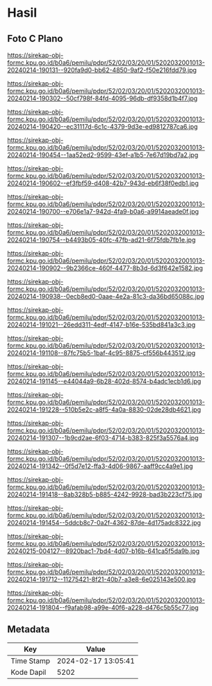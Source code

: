# Hasil

## Foto C Plano

https://sirekap-obj-formc.kpu.go.id/b0a6/pemilu/pdpr/52/02/03/20/01/5202032001013-20240214-190131--920fa9d0-bb62-4850-9af2-f50e216fdd79.jpg

https://sirekap-obj-formc.kpu.go.id/b0a6/pemilu/pdpr/52/02/03/20/01/5202032001013-20240214-190302--50cf798f-84fd-4095-96db-df9358d1b4f7.jpg

https://sirekap-obj-formc.kpu.go.id/b0a6/pemilu/pdpr/52/02/03/20/01/5202032001013-20240214-190420--ec31117d-6c1c-4379-9d3e-ed9812787ca6.jpg

https://sirekap-obj-formc.kpu.go.id/b0a6/pemilu/pdpr/52/02/03/20/01/5202032001013-20240214-190454--1aa52ed2-9599-43ef-a1b5-7e67d19bd7a2.jpg

https://sirekap-obj-formc.kpu.go.id/b0a6/pemilu/pdpr/52/02/03/20/01/5202032001013-20240214-190602--ef3fbf59-d408-42b7-943d-eb6f38f0edb1.jpg

https://sirekap-obj-formc.kpu.go.id/b0a6/pemilu/pdpr/52/02/03/20/01/5202032001013-20240214-190700--e706e1a7-942d-4fa9-b0a6-a9914aeade0f.jpg

https://sirekap-obj-formc.kpu.go.id/b0a6/pemilu/pdpr/52/02/03/20/01/5202032001013-20240214-190754--b4493b05-40fc-47fb-ad21-6f75fdb7fb1e.jpg

https://sirekap-obj-formc.kpu.go.id/b0a6/pemilu/pdpr/52/02/03/20/01/5202032001013-20240214-190902--9b2366ce-460f-4477-8b3d-6d3f642e1582.jpg

https://sirekap-obj-formc.kpu.go.id/b0a6/pemilu/pdpr/52/02/03/20/01/5202032001013-20240214-190938--0ecb8ed0-0aae-4e2a-81c3-da36bd65088c.jpg

https://sirekap-obj-formc.kpu.go.id/b0a6/pemilu/pdpr/52/02/03/20/01/5202032001013-20240214-191021--26edd311-4edf-4147-b16e-535bd841a3c3.jpg

https://sirekap-obj-formc.kpu.go.id/b0a6/pemilu/pdpr/52/02/03/20/01/5202032001013-20240214-191108--87fc75b5-1baf-4c95-8875-cf556b443512.jpg

https://sirekap-obj-formc.kpu.go.id/b0a6/pemilu/pdpr/52/02/03/20/01/5202032001013-20240214-191145--e44044a9-6b28-402d-8574-b4adc1ecb1d6.jpg

https://sirekap-obj-formc.kpu.go.id/b0a6/pemilu/pdpr/52/02/03/20/01/5202032001013-20240214-191228--510b5e2c-a8f5-4a0a-8830-02de28db4621.jpg

https://sirekap-obj-formc.kpu.go.id/b0a6/pemilu/pdpr/52/02/03/20/01/5202032001013-20240214-191307--1b9cd2ae-6f03-4714-b383-825f3a5576a4.jpg

https://sirekap-obj-formc.kpu.go.id/b0a6/pemilu/pdpr/52/02/03/20/01/5202032001013-20240214-191342--0f5d7e12-ffa3-4d06-9867-aaff9cc4a9e1.jpg

https://sirekap-obj-formc.kpu.go.id/b0a6/pemilu/pdpr/52/02/03/20/01/5202032001013-20240214-191418--8ab328b5-b885-4242-9928-bad3b223cf75.jpg

https://sirekap-obj-formc.kpu.go.id/b0a6/pemilu/pdpr/52/02/03/20/01/5202032001013-20240214-191454--5ddcb8c7-0a2f-4362-87de-4d175adc8322.jpg

https://sirekap-obj-formc.kpu.go.id/b0a6/pemilu/pdpr/52/02/03/20/01/5202032001013-20240215-004127--8920bac1-7bd4-4d07-b16b-641ca5f5da9b.jpg

https://sirekap-obj-formc.kpu.go.id/b0a6/pemilu/pdpr/52/02/03/20/01/5202032001013-20240214-191712--11275421-8f21-40b7-a3e8-6e025143e500.jpg

https://sirekap-obj-formc.kpu.go.id/b0a6/pemilu/pdpr/52/02/03/20/01/5202032001013-20240214-191804--f9afab98-a99e-40f6-a228-d476c5b55c77.jpg


## Metadata

| Key        | Value               |
| ---------- | ------------------- |
| Time Stamp | 2024-02-17 13:05:41 |
| Kode Dapil | 5202                |



